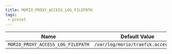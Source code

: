 ```yaml
---
title: MORIO_PROXY_ACCESS_LOG_FILEPATH
tags:
 - preset
---
```





<!-- MORIO_AUTO_GENERATED_CONTENT_STARTS - Manual changes made below will be overwritten -->
| Name | Default Value |
|------|---------------|
| `MORIO_PROXY_ACCESS_LOG_FILEPATH` | `/var/log/morio/traefik.access.log` |
<!-- MORIO_AUTO_GENERATED_CONTENT_ENDS - Manual changes made above will be overwritten -->
